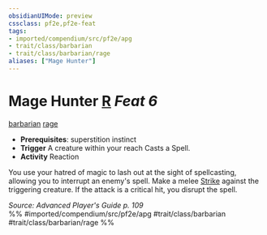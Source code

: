 ```yaml
---
obsidianUIMode: preview
cssclass: pf2e,pf2e-feat
tags:
- imported/compendium/src/pf2e/apg
- trait/class/barbarian
- trait/class/barbarian/rage
aliases: ["Mage Hunter"]
---
```

# Mage Hunter  [R](chapter-9-playing-the-game.md#Actions "Reaction") *Feat 6*  
[barbarian](rules/traits/barbarian.md)  [rage](rules/traits/rage.md)  

- **Prerequisites**: superstition instinct
- **Trigger** A creature within your reach Casts a Spell.
- **Activity** Reaction

You use your hatred of magic to lash out at the sight of spellcasting, allowing you to interrupt an enemy's spell. Make a melee [Strike](strike.md) against the triggering creature. If the attack is a critical hit, you disrupt the spell.

*Source: Advanced Player's Guide p. 109*  
%% #imported/compendium/src/pf2e/apg #trait/class/barbarian #trait/class/barbarian/rage %%